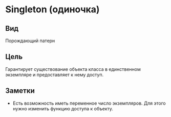 # Singleton (одиночка)

## Вид
Порождающий патерн
## Цель
Гарантирует существование объекта класса в единственном экземпляре и предоставляет к нему доступ.
## Заметки
- Есть возможность иметь переменное число экземпляров. Для этого нужно изменить функцию доступа к объекту.
